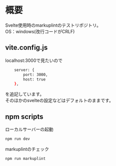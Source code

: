 # 概要

Svelte使用時のmarkuplintのテストリポジトリ。  
OS：windows(改行コードがCRLF)

## vite.config.js

localhost:3000で見たいので

```bash
	server: {
		port: 3000,
		host: true
	},
```

を追記しています。  
そのほかのsvelteの設定などはデフォルトのままです。

## npm scripts

ローカルサーバーの起動
```bash
npm run dev
```

markuplintのチェック
```bash
npm run markuplint
```
